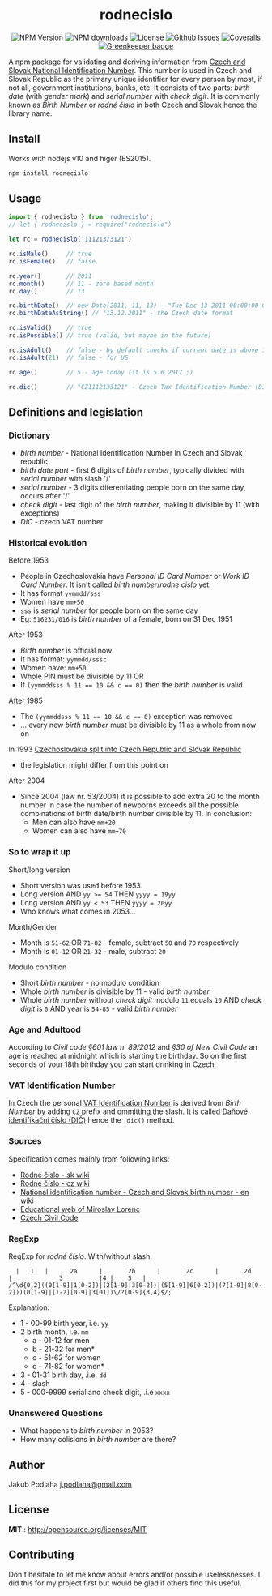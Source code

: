 <h1 align="center">rodnecislo</h1>

<p align="center">
  <a href="https://npmjs.org/package/rodnecislo">
    <img src="https://img.shields.io/npm/v/rodnecislo.svg" alt="NPM Version">
  </a>
  <a href="https://npmjs.org/package/rodnecislo">
    <img src="https://img.shields.io/npm/dm/rodnecislo.svg" alt="NPM downloads">
  </a>
  <a href="http://opensource.org/licenses/MIT">
    <img src="https://img.shields.io/npm/l/rodnecislo.svg" alt="License">
  </a>
  <a href="https://github.com/kub1x/rodnecislo/issues">
    <img src="https://img.shields.io/github/issues/kub1x/rodnecislo.svg" alt="Github Issues">
  </a>
  <a href="https://coveralls.io/github/kub1x/rodnecislo">
    <img src="https://img.shields.io/coveralls/kub1x/rodnecislo.svg" alt="Coveralls">
  </a>
  <a href="https://greenkeeper.io/">
    <img src="https://badges.greenkeeper.io/kub1x/rodnecislo.svg" alt="Greenkeeper badge">
  </a>

</p>

A npm package for validating and deriving information from [Czech and Slovak National Identification Number](https://en.wikipedia.org/wiki/National_identification_number#Czech_Republic_and_Slovakia).
This number is used in Czech and Slovak Republic as the primary unique identifier for every person
by most, if not all, government institutions, banks, etc. It consists of two parts: *birth date*
(with *gender mark*) and *serial number* with *check digit*. It is commonly known as *Birth Number*
or *rodné číslo* in both Czech and Slovak hence the library name.

## Install

Works with nodejs v10 and higer (ES2015).

```sh
npm install rodnecislo
```

## Usage

```javascript
import { rodnecislo } from 'rodnecislo';
// let { rodnecislo } = require("rodnecislo")

let rc = rodnecislo('111213/3121')

rc.isMale()     // true
rc.isFemale()   // false

rc.year()       // 2011
rc.month()      // 11 - zero based month
rc.day()        // 13

rc.birthDate()  // new Date(2011, 11, 13) - "Tue Dec 13 2011 00:00:00 GMT+0100 (CET)"
rc.birthDateAsString() // "13.12.2011" - the Czech date format

rc.isValid()    // true
rc.isPossible() // true (valid, but maybe in the future)

rc.isAdult()    // false - by default checks if current date is above 18 years old
rc.isAdult(21)  // false - for US

rc.age()        // 5 - age today (it is 5.6.2017 ;)

rc.dic()        // "CZ1112133121" - Czech Tax Identification Number (DIč)
```

## Definitions and legislation

### Dictionary
* *birth number* - National Identification Number in Czech and Slovak republic
* *birth date part* - first 6 digits of *birth number*, typically divided with *serial number* with slash '/'
* *serial number* - 3 digits diferentiating people born on the same day, occurs after '/'
* *check digit* - last digit of the *birth number*, making it divisible by 11 (with exceptions)
* *DIC* - czech VAT number

### Historical evolution

Before 1953
- People in Czechoslovakia have *Personal ID Card Number* or
  *Work ID Card Number*. It isn't called *birth number*/*rodne cislo* yet.
- It has format `yymmdd/sss`
- Women have `mm+50`
- `sss` is *serial number* for people born on the same day
- Eg: `516231/016` is *birth number* of a female, born on 31 Dec 1951

After 1953
- *Birth number* is official now
- It has format: `yymmdd/sssc`
- Women have: `mm+50`
- Whole PIN must be divisible by 11 OR
- If `(yymmddsss % 11 == 10 && c == 0)` then the *birth number* is valid

After 1985
- The `(yymmddsss % 11 == 10 && c == 0)` exception was removed
- ... every new *birth number* must be divisible by 11 as a whole from now on

In 1993 [Czechoslovakia split into Czech Republic and Slovak Republic](https://en.wikipedia.org/wiki/Dissolution_of_Czechoslovakia)
- the legislation might differ from this point on

After 2004
- Since 2004 (law nr. 53/2004) it is possible to add extra 20 to the month number in case the number
  of newborns exceeds all the possible combinations of birth date/birth number divisible by 11.
  In conclusion:
  - Men can also have `mm+20`
  - Women can also have `mm+70`


### So to wrap it up

Short/long version
- Short version was used before 1953
- Long version AND `yy >= 54` THEN `yyyy = 19yy`
- Long version AND `yy < 53` THEN `yyyy = 20yy`
- Who knows what comes in 2053...

Month/Gender
- Month is `51-62` OR `71-82` - female, subtract `50` and `70` respectively
- Month is `01-12` OR `21-32` - male, subtract `20`

Modulo condition
- Short *birth number* - no modulo condition
- Whole *birth number* is divisible by 11 - valid *birth number*
- Whole *birth number* without *check digit* modulo `11` equals `10` AND *check digit* is `0` AND year is `54-85` - valid *birth number*


### Age and Adultood

According to *Civil code §601 law n. 89/2012* and *§30 of New Civil Code* an
age is reached at midnight which is starting the birthday. So on the first
seconds of your 18th birthday you can start drinking in Czech.


### VAT Identification Number

In Czech the personal [VAT Identification Number](https://en.wikipedia.org/wiki/VAT_identification_number#European_Union_VAT_identification_numbers)
is derived from *Birth Number* by adding `CZ` prefix and ommitting the slash.
It is called [Daňové identifikační číslo (DIČ)](https://cs.wikipedia.org/wiki/Da%C5%88ov%C3%A9_identifika%C4%8Dn%C3%AD_%C4%8D%C3%ADslo)
hence the `.dic()` method.


### Sources
Specification comes mainly from following links:
 * [Rodné číslo - sk wiki](https://sk.wikipedia.org/wiki/Rodn%C3%A9_%C4%8D%C3%ADslo)
 * [Rodné číslo - cz wiki](https://cs.wikipedia.org/wiki/Rodn%C3%A9_%C4%8D%C3%ADslo)
 * [National identification number - Czech and Slovak birth number - en wiki](https://en.wikipedia.org/wiki/National_identification_number#Czech_Republic_and_Slovakia)
 * [Educational web of Miroslav Lorenc](http://lorenc.info/3MA381/overeni-spravnosti-rodneho-cisla.htm)
 * [Czech Civil Code](http://obcanskyzakonik.justice.cz/images/pdf/NOZ_interaktiv.pdf)


### RegExp
RegExp for *rodné číslo*. With/without slash.

```
  |   1   |      2a      |       2b      |       2c      |       2d       |             3          |4 |    5   |
/^\d{0,2}((0[1-9]|1[0-2])|(2[1-9]|3[0-2])|(5[1-9]|6[0-2])|(7[1-9]|8[0-2]))(0[1-9]|[1-2][0-9]|3[01])\/?[0-9]{3,4}$/;
```

Explanation:
* 1 - 00-99 birth year, i.e. `yy`
* 2 birth month, i.e. `mm`
  - a - 01-12 for men
  - b - 21-32 for men\*
  - c - 51-62 for women
  - d - 71-82 for women\*
* 3 - 01-31 birth day, .i.e. `dd`
* 4 - slash
* 5 - 000-9999 serial and check digit, .i.e `xxxx`


### Unanswered Questions
 * What happens to *birth number* in 2053?
 * How many colisions in *birth number* are there?


## Author
Jakub Podlaha j.podlaha@gmail.com


## License
**MIT** : http://opensource.org/licenses/MIT


## Contributing
Don't hesitate to let me know about errors and/or possible uselessnesses.
I did this for my project first but would be glad if others find this useful.
